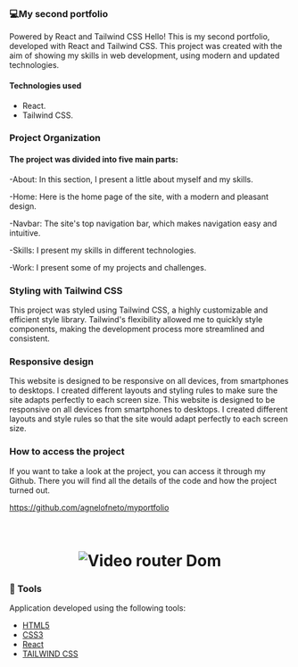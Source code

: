 ### 💻My second portfolio

Powered by React and Tailwind CSS
Hello! This is my second portfolio, developed with React and Tailwind CSS. This project was created with the aim of showing my skills in web development, using modern and updated technologies.


#### Technologies used

- React.
- Tailwind CSS.

### Project Organization

#### The project was divided into five main parts:

-About: In this section, I present a little about myself and my skills.

-Home: Here is the home page of the site, with a modern and pleasant design.

-Navbar: The site's top navigation bar, which makes navigation easy and intuitive.

-Skills: I present my skills in different technologies.

-Work: I present some of my projects and challenges.

### Styling with Tailwind CSS
 This project was styled using Tailwind CSS, a highly customizable and efficient style library. Tailwind's flexibility allowed me to quickly style components, making the development process more streamlined and consistent.
 
 ### Responsive design
 This website is designed to be responsive on all devices, from smartphones to desktops. I created different layouts and styling rules to make sure the site adapts perfectly to each screen size.
This website is designed to be responsive on all devices from smartphones to desktops. I created different layouts and style rules so that the site would adapt perfectly to each screen size.

 ### How to access the project
 If you want to take a look at the project, you can access it through my Github. There you will find all the details of the code and how the project turned out.

https://github.com/agnelofneto/myportfolio





  
<br />

<h1 align="center">
<img alt="Video router Dom " title="gif" src="./src/assets/routerdom.gif" />
</h1>




### 🧪 Tools

Application developed using the following tools:

- [HTML5](https://www.w3schools.com/html/default.asp)
- [CSS3](https://www.w3schools.com/css/default.asp)
- [React](https://reactjs.org/)
- [TAILWIND CSS](https://tailwindcss.com/)
